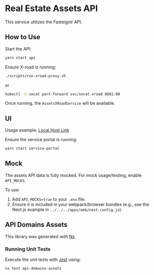 # Real Estate Assets API

This service utilizes the Fasteignir API.

## How to Use

Start the API:
```bash
yarn start api
```

Ensure X-road is running:

```bash
./scripts/run-xroad-proxy.sh
```

or

```bash
kubectl -n socat port-forward svc/socat-xroad 8081:80
```

Once running, the `AssetsXRoadService` will be available.

## UI

Usage example: [Local Host Link](http://localhost:4200/minarsidur/fasteignir)

Ensure the service portal is running:
```bash
yarn start service-portal
```

## Mock

The assets API data is fully mocked. For mock usage/testing, enable `API_MOCKS`.

To use:

1. Add `API_MOCKS=true` to your `.env` file.
2. Ensure it is included in your webpack/browser bundles (e.g., see the Next.js example in `../../../apps/web/next.config.js`).

## API Domains Assets

This library was generated with [Nx](https://nx.dev).

### Running Unit Tests

Execute the unit tests with [Jest](https://jestjs.io) using:
```bash
nx test api-domains-assets
```